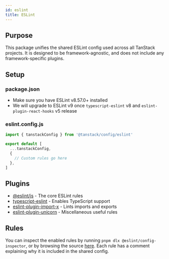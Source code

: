 ```yaml
---
id: eslint
title: ESLint
---
```


## Purpose

This package unifies the shared ESLint config used across all TanStack projects. It is designed to be framework-agnostic, and does not include any framework-specific plugins.

## Setup

### package.json

- Make sure you have ESLint v8.57.0+ installed
- We will upgrade to ESLint v9 once `typescript-eslint` v8 and `eslint-plugin-react-hooks` v5 release

### eslint.config.js

```js
import { tanstackConfig } from '@tanstack/config/eslint'

export default [
  ...tanstackConfig,
  {
    // Custom rules go here
  },
]
```

## Plugins

- [@eslint/js](https://github.com/eslint/eslint) - The core ESLint rules
- [typescript-eslint](https://github.com/typescript-eslint/typescript-eslint) - Enables TypeScript support
- [eslint-plugin-import-x](https://github.com/un-ts/eslint-plugin-import-x) - Lints imports and exports
- [eslint-plugin-unicorn](https://github.com/sindresorhus/eslint-plugin-unicorn) - Miscellaneous useful rules

## Rules

You can inspect the enabled rules by running `pnpm dlx @eslint/config-inspector`, or by browsing the source [here](https://github.com/TanStack/config/tree/main/src/eslint). Each rule has a comment explaining why it is included in the shared config.
